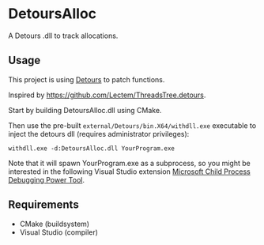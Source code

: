 # DetoursAlloc

A Detours .dll to track allocations.

## Usage

This project is using [Detours](https://github.com/microsoft/Detours) to patch functions.

Inspired by https://github.com/Lectem/ThreadsTree.detours.

Start by building DetoursAlloc.dll using CMake.

Then use the pre-built `external/Detours/bin.X64/withdll.exe` executable to inject the detours dll (requires administrator privileges):

```
withdll.exe -d:DetoursAlloc.dll YourProgram.exe
```

Note that it will spawn YourProgram.exe as a subprocess, so you might be interested in the following Visual Studio extension [Microsoft Child Process Debugging Power Tool](https://marketplace.visualstudio.com/items?itemName=vsdbgplat.MicrosoftChildProcessDebuggingPowerTool).

## Requirements

- CMake (buildsystem)
- Visual Studio (compiler)
